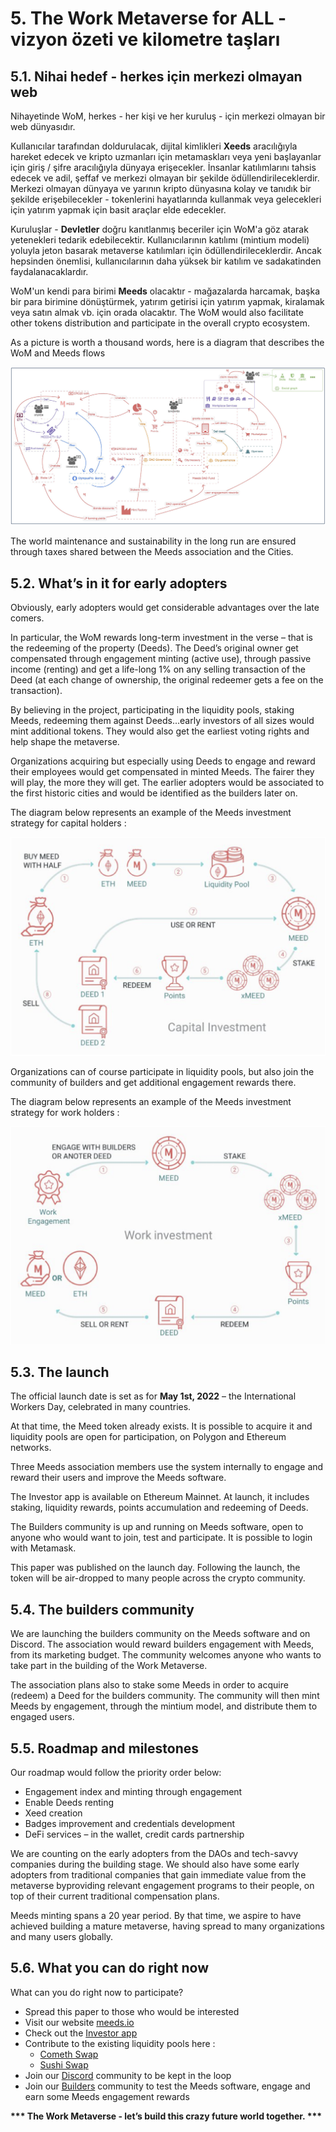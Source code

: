 # 5. The Work Metaverse for ALL - vizyon özeti ve kilometre taşları

## 5.1. Nihai hedef - herkes için merkezi olmayan web

Nihayetinde WoM, herkes - her kişi ve her kuruluş - için merkezi olmayan bir web dünyasıdır.

Kullanıcılar tarafından doldurulacak, dijital kimlikleri **Xeeds** aracılığıyla hareket edecek ve kripto uzmanları için metamaskları veya yeni başlayanlar için giriş / şifre aracılığıyla dünyaya erişecekler. İnsanlar katılımlarını tahsis edecek ve adil, şeffaf ve merkezi olmayan bir şekilde ödüllendirileceklerdir. Merkezi olmayan dünyaya ve yarının kripto dünyasına kolay ve tanıdık bir şekilde erişebilecekler - tokenlerini hayatlarında kullanmak veya gelecekleri için yatırım yapmak için basit araçlar elde edecekler.

Kuruluşlar - **Devletler** doğru kanıtlanmış beceriler için WoM'a göz atarak yetenekleri tedarik edebilecektir. Kullanıcılarının katılımı (mintium modeli) yoluyla jeton basarak metaverse katılımları için ödüllendirileceklerdir. Ancak hepsinden önemlisi, kullanıcılarının daha yüksek bir katılım ve sadakatinden faydalanacaklardır.

WoM'un kendi para birimi **Meeds** olacaktır - mağazalarda harcamak, başka bir para birimine dönüştürmek, yatırım getirisi için yatırım yapmak, kiralamak veya satın almak vb. için orada olacaktır. The WoM would also facilitate other tokens distribution and participate in the overall crypto ecosystem.

As a picture is worth a thousand words, here is a diagram that describes the WoM and Meeds flows

![WoM and Meeds flows](en/img/wom-flows.png)

The world maintenance and sustainability in the long run are ensured through taxes shared between the Meeds association and the Cities.

## 5.2. What’s in it for early adopters

Obviously, early adopters would get considerable advantages over the late comers.

In particular, the WoM rewards long-term investment in the verse – that is the redeeming of the property (Deeds). The Deed’s original owner get compensated through engagement minting (active use), through passive income (renting) and get a life-long 1% on any selling transaction of the Deed (at each change of ownership, the original redeemer gets a fee on the transaction).

By believing in the project, participating in the liquidity pools, staking Meeds, redeeming them against Deeds...early investors of all sizes would mint additional tokens. They would also get the earliest voting rights and help shape the metaverse.

Organizations acquiring but especially using Deeds to engage and reward their employees would get compensated in minted Meeds. The fairer they will play, the more they will get. The earlier adopters would be associated to the first historic cities and would be identified as the builders later on.

The diagram below represents an example of the Meeds investment strategy for capital holders :

![Meeds investment strategy for capital holders](en/img/invest-capital.png)

Organizations can of course participate in liquidity pools, but also join the community of builders and get additional engagement rewards there.

The diagram below represents an example of the Meeds investment strategy for work holders :

![Meeds investment strategy for work holders](en/img/invest-work.png)

## 5.3. The launch

The official launch date is set as for **May 1st, 2022** – the International Workers Day, celebrated in many countries.

At that time, the Meed token already exists. It is possible to acquire it and liquidity pools are open for participation, on Polygon and Ethereum networks.

Three Meeds association members use the system internally to engage and reward their users and improve the Meeds software.

The Investor app is available on Ethereum Mainnet. At launch, it includes staking, liquidity rewards, points accumulation and redeeming of Deeds.

The Builders community is up and running on Meeds software, open to anyone who would want to join, test and participate. It is possible to login with Metamask.

This paper was published on the launch day. Following the launch, the token will be air-dropped to many people across the crypto community.

## 5.4. The builders community

We are launching the builders community on the Meeds software and on Discord. The association would reward builders engagement with Meeds, from its marketing budget. The community welcomes anyone who wants to take part in the building of the Work Metaverse.

The association plans also to stake some Meeds in order to acquire (redeem) a Deed for the builders community. The community will then mint Meeds by engagement, through the mintium model, and distribute them to engaged users.

## 5.5. Roadmap and milestones

Our roadmap would follow the priority order below:

- Engagement index and minting through engagement
- Enable Deeds renting
- Xeed creation
- Badges improvement and credentials development
- DeFi services – in the wallet, credit cards partnership

We are counting on the early adopters from the DAOs and tech-savvy companies during the building stage. We should also have some early adopters from traditional companies that gain immediate value from the metaverse byproviding relevant engagement programs to their people, on top of their current traditional compensation plans.

Meeds minting spans a 20 year period. By that time, we aspire to have achieved building a mature metaverse, having spread to many organizations and many users globally.

## 5.6. What you can do right now

What can you do right now to participate?

- Spread this paper to those who would be interested
- Visit our website [meeds.io](https://www.meeds.io/)
- Check out the [Investor app](https://meeds.io/investors)
- Contribute to the existing liquidity pools here :
  - [Cometh Swap](https://swap.cometh.io/)
  - [Sushi Swap](https://sushi.com)
- Join our [Discord](https://discord.com/invite/hAuADSq3) community to be kept in the loop
- Join our [Builders](https://meeds.io/builders) community to test the Meeds software, engage and earn some Meeds engagement rewards

**\*\*\* The Work Metaverse - let’s build this crazy future world together. \*\*\***